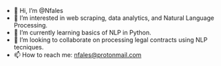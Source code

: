 - 👋 Hi, I’m @Nfales
- 👀 I’m interested in web scraping, data analytics, and Natural Language Processing.
- 🌱 I’m currently learning basics of NLP in Python.
- 💞️ I’m looking to collaborate on processing legal contracts using NLP tecniques. 
- 📫 How to reach me: nfales@protonmail.com
